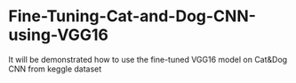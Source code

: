 # Fine-Tuning-Cat-and-Dog-CNN-using-VGG16
It will be demonstrated how to use the fine-tuned VGG16 model on Cat&amp;Dog CNN from keggle dataset
